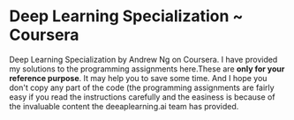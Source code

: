 # Deep Learning Specialization ~ Coursera

Deep Learning Specialization by Andrew Ng on Coursera. 
I have provided my solutions to the programming assignments here.These are **only for your reference purpose**. It may help you to save some time. And I hope you don't copy any part of the code (the programming assignments are fairly easy if you read the instructions carefully and the easiness is because of the invaluable content the deeaplearning.ai team has provided.
